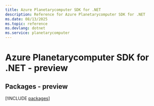 ```yaml
---
title: Azure Planetarycomputer SDK for .NET
description: Reference for Azure Planetarycomputer SDK for .NET
ms.date: 08/13/2025
ms.topic: reference
ms.devlang: dotnet
ms.service: planetarycomputer
---
```

# Azure Planetarycomputer SDK for .NET - preview
## Packages - preview
[!INCLUDE [packages](planetarycomputer-index.md)]